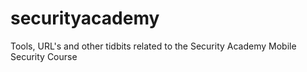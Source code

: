 # securityacademy
Tools, URL's and other tidbits related to the Security Academy Mobile Security Course
